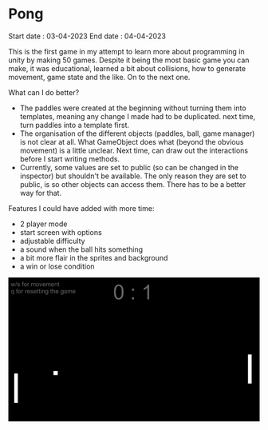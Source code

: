 # Pong

Start date : 03-04-2023
End date : 04-04-2023

This is the first game in my attempt to learn more about programming in unity by making 50 games. 
Despite it being the most basic game you can make, it was educational, learned a bit about collisions, how to generate movement,
game state and the like. On to the next one.

What can I do better?
- The paddles were created at the beginning without turning them into templates, meaning any change I made had to be duplicated. 
next time, turn paddles into a template first.
- The organisation of the different objects (paddles, ball, game manager) is not clear at all. What GameObject does what
(beyond the obvious movement) is a little unclear. Next time, can draw out the interactions before I start writing methods.
- Currently, some values are set to public (so can be changed in the inspector) but shouldn't be available. The only reason
they are set to public, is so other objects can access them. There has to be a better way for that.


Features I could have added with more time:
- 2 player mode
- start screen with options
- adjustable difficulty
- a sound when the ball hits something
- a bit more flair in the sprites and background
- a win or lose condition

![a screenshot of the pong game](Img/pong_screenshot.png)